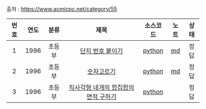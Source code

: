 출처 : https://www.acmicpc.net/category/55

|번호|연도|분류|제목|소스코드|노트|상태|
|:---:|:---:|:---:|:---:|:---:|:---:|:---:|
|1|1996|초등부|[단지 번호 붙이기](https://www.acmicpc.net/problem/2667)|[python](../acmicpc/2667.py)|[md](../acmicpc/2667.md)|정답|
|2|1996|초등부|[숫자고르기](https://www.acmicpc.net/problem/2668)|[python](../acmicpc/2668.py)|[md](../acmicpc/2668.md)|정답|
|3|1996|초등부|[직사각형 네개의 합집합의 면적 구하기](https://www.acmicpc.net/problem/2669)|[python](../acmicpc/2669.py)| |정답|